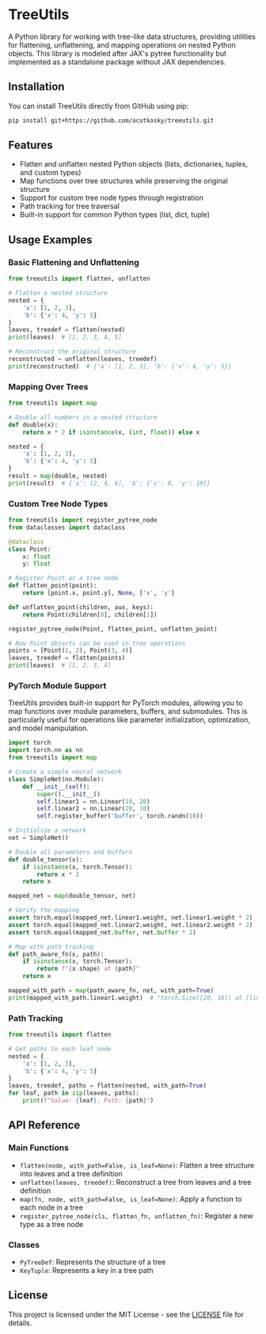 # TreeUtils

A Python library for working with tree-like data structures, providing utilities for flattening, unflattening, and mapping operations on nested Python objects. This library is modeled after JAX's pytree functionality but implemented as a standalone package without JAX dependencies.

## Installation

You can install TreeUtils directly from GitHub using pip:

```bash
pip install git+https://github.com/acutkosky/treeutils.git
```

## Features

- Flatten and unflatten nested Python objects (lists, dictionaries, tuples, and custom types)
- Map functions over tree structures while preserving the original structure
- Support for custom tree node types through registration
- Path tracking for tree traversal
- Built-in support for common Python types (list, dict, tuple)

## Usage Examples

### Basic Flattening and Unflattening

```python
from treeutils import flatten, unflatten

# Flatten a nested structure
nested = {
    'a': [1, 2, 3],
    'b': {'x': 4, 'y': 5}
}
leaves, treedef = flatten(nested)
print(leaves)  # [1, 2, 3, 4, 5]

# Reconstruct the original structure
reconstructed = unflatten(leaves, treedef)
print(reconstructed)  # {'a': [1, 2, 3], 'b': {'x': 4, 'y': 5}}
```

### Mapping Over Trees

```python
from treeutils import map

# Double all numbers in a nested structure
def double(x):
    return x * 2 if isinstance(x, (int, float)) else x

nested = {
    'a': [1, 2, 3],
    'b': {'x': 4, 'y': 5}
}
result = map(double, nested)
print(result)  # {'a': [2, 4, 6], 'b': {'x': 8, 'y': 10}}
```

### Custom Tree Node Types

```python
from treeutils import register_pytree_node
from dataclasses import dataclass

@dataclass
class Point:
    x: float
    y: float

# Register Point as a tree node
def flatten_point(point):
    return [point.x, point.y], None, ['x', 'y']

def unflatten_point(children, aux, keys):
    return Point(children[0], children[1])

register_pytree_node(Point, flatten_point, unflatten_point)

# Now Point objects can be used in tree operations
points = [Point(1, 2), Point(3, 4)]
leaves, treedef = flatten(points)
print(leaves)  # [1, 2, 3, 4]
```

### PyTorch Module Support

TreeUtils provides built-in support for PyTorch modules, allowing you to map functions over module parameters, buffers, and submodules. This is particularly useful for operations like parameter initialization, optimization, and model manipulation.

```python
import torch
import torch.nn as nn
from treeutils import map

# Create a simple neural network
class SimpleNet(nn.Module):
    def __init__(self):
        super().__init__()
        self.linear1 = nn.Linear(10, 20)
        self.linear2 = nn.Linear(20, 10)
        self.register_buffer('buffer', torch.randn(10))

# Initialize a network
net = SimpleNet()

# Double all parameters and buffers
def double_tensor(x):
    if isinstance(x, torch.Tensor):
        return x * 2
    return x

mapped_net = map(double_tensor, net)

# Verify the mapping
assert torch.equal(mapped_net.linear1.weight, net.linear1.weight * 2)
assert torch.equal(mapped_net.linear2.weight, net.linear2.weight * 2)
assert torch.equal(mapped_net.buffer, net.buffer * 2)

# Map with path tracking
def path_aware_fn(x, path):
    if isinstance(x, torch.Tensor):
        return f"{x.shape} at {path}"
    return x

mapped_with_path = map(path_aware_fn, net, with_path=True)
print(mapped_with_path.linear1.weight)  # "torch.Size([20, 10]) at [linear1, weight]"
```

### Path Tracking

```python
from treeutils import flatten

# Get paths to each leaf node
nested = {
    'a': [1, 2, 3],
    'b': {'x': 4, 'y': 5}
}
leaves, treedef, paths = flatten(nested, with_path=True)
for leaf, path in zip(leaves, paths):
    print(f"Value: {leaf}, Path: {path}")
```

## API Reference

### Main Functions

- `flatten(node, with_path=False, is_leaf=None)`: Flatten a tree structure into leaves and a tree definition
- `unflatten(leaves, treedef)`: Reconstruct a tree from leaves and a tree definition
- `map(fn, node, with_path=False, is_leaf=None)`: Apply a function to each node in a tree
- `register_pytree_node(cls, flatten_fn, unflatten_fn)`: Register a new type as a tree node

### Classes

- `PyTreeDef`: Represents the structure of a tree
- `KeyTuple`: Represents a key in a tree path

## License

This project is licensed under the MIT License - see the [LICENSE](LICENSE) file for details.

